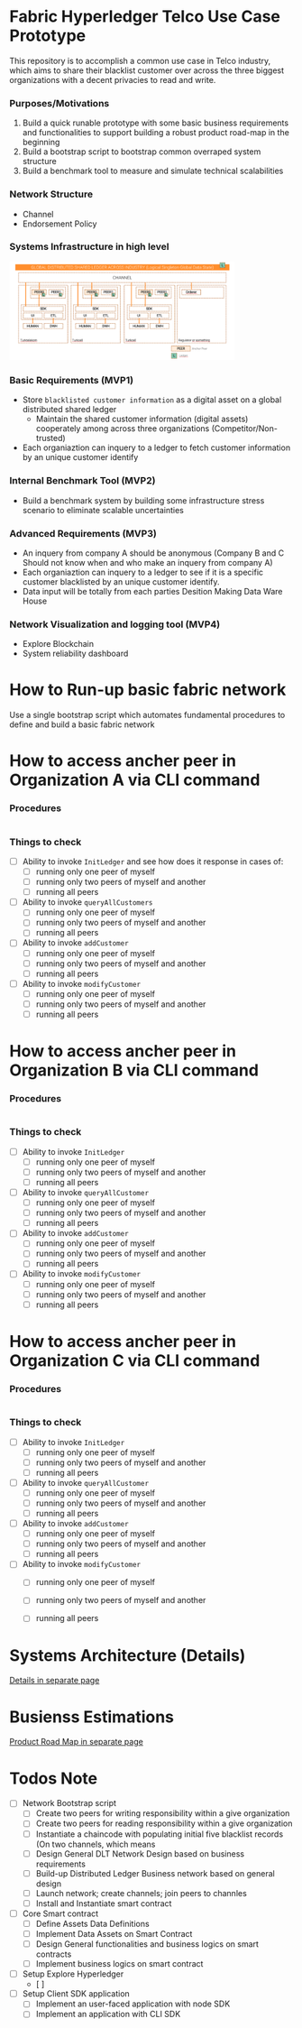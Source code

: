 # Fabric Hyperledger Telco Use Case Prototype

This repository is to accomplish a common use case in Telco industry, which aims to share their blacklist customer over across the three biggest organizations with a decent privacies to read and write.

### Purposes/Motivations

1. Build a quick runable prototype with some basic business requirements and functionalities to support building a robust product road-map in the beginning
2. Build a bootstrap script to bootstrap common overraped system structure
3. Build a benchmark tool to measure and simulate technical scalabilities

### Network Structure

* Channel
* Endorsement Policy

### Systems Infrastructure in high level

<img src='./docs/res/systems-infrastructure-in-high-level-v2.png' width=400>

<!-- ### Diagram A

<img src='./docs/res/use-case-diagram-brainstorm-a_20180705.JPG' width=400>

### Diagram B

<img src='./docs/res/use-case-diagram-brainstorm-b_20180705.JPG' width=400> -->

### Basic Requirements (MVP1)
* Store `blacklisted customer information` as a digital asset on a global distributed shared ledger
  * Maintain the shared customer information (digital assets) cooperately among across three organizations (Competitor/Non-trusted)
* Each organiaztion can inquery to a ledger to fetch customer information by an unique customer identify

### Internal Benchmark Tool (MVP2)

* Build a benchmark system by building some infrastructure stress scenario to eliminate scalable uncertainties

### Advanced Requirements (MVP3)

* An inquery from company A should be anonymous (Company B and C Should not know when and who make an inquery from company A)
* Each organiaztion can inquery to a ledger to see if it is a specific customer blacklisted by an unique customer identify.
* Data input will be totally from each parties Desition Making Data Ware House

### Network Visualization and logging tool (MVP4)

* Explore Blockchain
* System reliability dashboard

# How to Run-up basic fabric network

Use a single bootstrap script which automates fundamental procedures to define and build a basic fabric network

# How to access ancher peer in Organization A via CLI command

### Procedures
```
```

### Things to check

- [ ] Ability to invoke `InitLedger` and see how does it response in cases of:
  - [ ] running only one peer of myself
  - [ ] running only two peers of myself and another
  - [ ] running all peers
- [ ] Ability to invoke `queryAllCustomers`
  - [ ] running only one peer of myself
  - [ ] running only two peers of myself and another
  - [ ] running all peers
- [ ] Ability to invoke `addCustomer`
  - [ ] running only one peer of myself
  - [ ] running only two peers of myself and another
  - [ ] running all peers
- [ ] Ability to invoke `modifyCustomer`
  - [ ] running only one peer of myself
  - [ ] running only two peers of myself and another
  - [ ] running all peers

# How to access ancher peer in Organization B via CLI command
### Procedures
```
```

### Things to check

- [ ] Ability to invoke `InitLedger`
  - [ ] running only one peer of myself
  - [ ] running only two peers of myself and another
  - [ ] running all peers
- [ ] Ability to invoke `queryAllCustomer`
  - [ ] running only one peer of myself
  - [ ] running only two peers of myself and another
  - [ ] running all peers
- [ ] Ability to invoke `addCustomer`
  - [ ] running only one peer of myself
  - [ ] running only two peers of myself and another
  - [ ] running all peers
- [ ] Ability to invoke `modifyCustomer`
  - [ ] running only one peer of myself
  - [ ] running only two peers of myself and another
  - [ ] running all peers

# How to access ancher peer in Organization C via CLI command
### Procedures
```
```

### Things to check

- [ ] Ability to invoke `InitLedger`
  - [ ] running only one peer of myself
  - [ ] running only two peers of myself and another
  - [ ] running all peers
- [ ] Ability to invoke `queryAllCustomer`
  - [ ] running only one peer of myself
  - [ ] running only two peers of myself and another
  - [ ] running all peers
- [ ] Ability to invoke `addCustomer`
  - [ ] running only one peer of myself
  - [ ] running only two peers of myself and another
  - [ ] running all peers
- [ ] Ability to invoke `modifyCustomer`
  - [ ] running only one peer of myself
  - [ ] running only two peers of myself and another
  - [ ] running all peers


# Systems Architecture (Details)

[Details in separate page](./docs/syste-architecture-in-details/)


# Busienss Estimations

[Product Road Map in separate page](./docs/product-road-map/)

# Todos Note

- [ ] Network Bootstrap script
  - [ ] Create two peers for writing responsibility within a give organization
  - [ ] Create two peers for reading responsibility within a give organization
  - [ ] Instantiate a chaincode with populating initial five blacklist records (On two channels, which means 
  - [ ] Design General DLT Network Design based on business requirements
  - [ ] Build-up Distributed Ledger Business network based on general design
  - [ ] Launch network; create channels; join peers to channles
  - [ ] Install and Instantiate smart contract
- [ ] Core Smart contract
  - [ ] Define Assets Data Definitions
  - [ ] Implement Data Assets on Smart Contract
  - [ ] Design General functionalities and business logics on smart contracts
  - [ ] Implement business logics on smart contract
- [ ] Setup Explore Hyperledger
  - [ ] 
- [ ] Setup Client SDK application
  - [ ] Implement an user-faced application with node SDK
  - [ ] Implement an application with CLI SDK